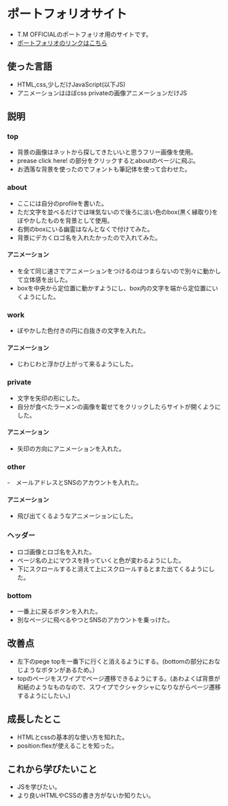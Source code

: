 # ポートフォリオサイト
  - T.M OFFICIALのポートフォリオ用のサイトです。
  - [ポートフォリオのリンクはこちら](https://mnt3710.github.io/t.m-official/index.html)
## 使った言語
  - HTML,css,少しだけJavaScript(以下JS)
  - アニメーションはほぼcss privateの画像アニメーションだけJS
## 説明
### top
  - 背景の画像はネットから探してきたいいと思うフリー画像を使用。
  - prease click here! の部分をクリックするとaboutのページに飛ぶ。
  - お洒落な背景を使ったのでフォントも筆記体を使って合わせた。
### about
  - ここには自分のprofileを書いた。
  - ただ文字を並べるだけでは味気ないので後ろに淡い色のbox(黒く縁取り)をぼやかしたものを背景として使用。
  - 右側のboxにいる幽霊はなんとなくで付けてみた。
  - 背景にデカくロゴ名を入れたかったので入れてみた。
#### アニメーション
  - <profile>を全て同じ速さでアニメーションをつけるのはつまらないので別々に動かして立体感を出した。
  - boxを中央から定位置に動かすようにし、box内の文字を端から定位置にいくようにした。
### work
  - ぼやかした色付きの円に白抜きの文字を入れた。
#### アニメーション
  - じわじわと浮かび上がって来るようにした。
### private
  - 文字を矢印の形にした。
  - 自分が食べたラーメンの画像を載せてをクリックしたらサイトが開くようにした。
#### アニメーション
  - 矢印の方向にアニメーションを入れた。
### other
  -　メールアドレスとSNSのアカウントを入れた。
#### アニメーション
  - 飛び出てくるようなアニメーションにした。
### ヘッダー
  - ロゴ画像とロゴ名を入れた。
  - ページ名の上にマウスを持っていくと色が変わるようにした。
  - 下にスクロールすると消えて上にスクロールするとまた出てくるようにした。
###  bottom
  - 一番上に戻るボタンを入れた。
  - 別なページに飛べるやつとSNSのアカウントを乗っけた。
## 改善点
  - 左下のpege topを一番下に行くと消えるようにする。(bottomの部分におなじようなボタンがあるため。）
  - topのページをスワイプでページ遷移できるようにする。(あわよくば背景が和紙のようなものなので、スワイプでクシャクシャになりながらページ遷移するようにしたい。)
## 成長したとこ
  - HTMLとcssの基本的な使い方を知れた。
  - position:flexが使えることを知った。
## これから学びたいこと
  - JSを学びたい。
  - より良いHTMLやCSSの書き方がないか知りたい。
